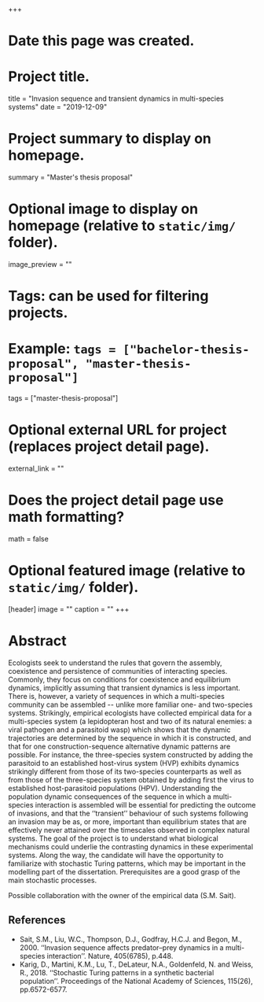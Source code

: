 +++
# Date this page was created.

# Project title.
title = "Invasion sequence and transient dynamics in multi-species systems"
date = "2019-12-09"

# Project summary to display on homepage.
summary = "Master's thesis proposal"

# Optional image to display on homepage (relative to `static/img/` folder).
image_preview = ""

# Tags: can be used for filtering projects.
# Example: `tags = ["bachelor-thesis-proposal", "master-thesis-proposal"]`
tags = ["master-thesis-proposal"]

# Optional external URL for project (replaces project detail page).
external_link = ""

# Does the project detail page use math formatting?
math = false

# Optional featured image (relative to `static/img/` folder).
[header]
image = ""
caption = ""
+++

<!--## Info
<ul style="list-style-type:none">
  <li><b>Thesis type:</b> theoretical</li>
  <li><b>Supervisor:</b> Samir Suweis, email: <a href="">samir.suweis@pd.infn.it</a></li>
  <li><b>Co-supervisor:</b> Marco Baiesi, email: <a href="">marco.baiesi@pd.infn.it</a></li>
</ul>  -->

# Abstract
Ecologists seek to understand the rules that govern the assembly, coexistence and persistence of communities of interacting species. Commonly, they focus on conditions for coexistence and equilibrium dynamics, implicitly assuming that transient dynamics is less important. There is, however, a variety of sequences in which a multi-species community can be assembled -- unlike more familiar one- and two-species systems.
Strikingly, empirical ecologists have collected empirical data for a multi-species system (a lepidopteran host and two of its natural enemies: a viral pathogen and a parasitoid wasp) which shows that the dynamic trajectories are determined by the sequence in which it is constructed, and that for one construction-sequence alternative dynamic patterns are possible. For instance, the three-species system constructed by adding the parasitoid to an established host-virus system (HVP) exhibits dynamics strikingly different from those of its two-species counterparts as well as from those of the three-species system obtained by adding first the virus to established host-parasitoid populations (HPV).
Understanding the population dynamic consequences of the sequence in which a multi-species interaction is assembled will be essential for predicting the outcome of invasions,
and that the ‘‘transient’’ behaviour of such systems following an invasion may be as, or more, important than equilibrium states that are effectively never attained over the timescales observed in complex natural systems.
The goal of the project is to understand what biological mechanisms could underlie the contrasting dynamics in these experimental systems. Along the way, the candidate will have the opportunity to familiarize with stochastic Turing patterns, which may be important in the modelling part of the dissertation. Prerequisites are a good grasp of the main stochastic processes.

Possible collaboration with the owner of the empirical data (S.M. Sait).

## References
* Sait, S.M., Liu, W.C., Thompson, D.J., Godfray, H.C.J. and Begon, M., 2000. ‘‘Invasion sequence affects predator–prey dynamics in a multi-species interaction’’. Nature, 405(6785), p.448.
* Karig, D., Martini, K.M., Lu, T., DeLateur, N.A., Goldenfeld, N. and Weiss, R., 2018. ‘‘Stochastic Turing patterns in a synthetic bacterial population’’. Proceedings of the National Academy of Sciences, 115(26), pp.6572-6577.

